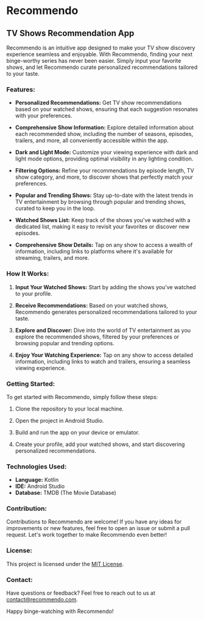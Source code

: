# Recommendo

## TV Shows Recommendation App

Recommendo is an intuitive app designed to make your TV show discovery experience seamless and enjoyable. With Recommendo, finding your next binge-worthy series has never been easier. Simply input your favorite shows, and let Recommendo curate personalized recommendations tailored to your taste.

### Features:

- **Personalized Recommendations:** Get TV show recommendations based on your watched shows, ensuring that each suggestion resonates with your preferences.
  
- **Comprehensive Show Information:** Explore detailed information about each recommended show, including the number of seasons, episodes, trailers, and more, all conveniently accessible within the app.
  
- **Dark and Light Mode:** Customize your viewing experience with dark and light mode options, providing optimal visibility in any lighting condition.
  
- **Filtering Options:** Refine your recommendations by episode length, TV show category, and more, to discover shows that perfectly match your preferences.
  
- **Popular and Trending Shows:** Stay up-to-date with the latest trends in TV entertainment by browsing through popular and trending shows, curated to keep you in the loop.
  
- **Watched Shows List:** Keep track of the shows you've watched with a dedicated list, making it easy to revisit your favorites or discover new episodes.
  
- **Comprehensive Show Details:** Tap on any show to access a wealth of information, including links to platforms where it's available for streaming, trailers, and more.

### How It Works:

1. **Input Your Watched Shows:** Start by adding the shows you've watched to your profile.
  
2. **Receive Recommendations:** Based on your watched shows, Recommendo generates personalized recommendations tailored to your taste.
  
3. **Explore and Discover:** Dive into the world of TV entertainment as you explore the recommended shows, filtered by your preferences or browsing popular and trending options.
  
4. **Enjoy Your Watching Experience:** Tap on any show to access detailed information, including links to watch and trailers, ensuring a seamless viewing experience.

### Getting Started:

To get started with Recommendo, simply follow these steps:

1. Clone the repository to your local machine.
  
2. Open the project in Android Studio.
  
3. Build and run the app on your device or emulator.
  
4. Create your profile, add your watched shows, and start discovering personalized recommendations.

### Technologies Used:

- **Language:** Kotlin
- **IDE:** Android Studio
- **Database:** TMDB (The Movie Database)

### Contribution:

Contributions to Recommendo are welcome! If you have any ideas for improvements or new features, feel free to open an issue or submit a pull request. Let's work together to make Recommendo even better!

### License:

This project is licensed under the [MIT License](LICENSE).

### Contact:

Have questions or feedback? Feel free to reach out to us at [contact@recommendo.com](mailto:contact@recommendo.com).

Happy binge-watching with Recommendo!
